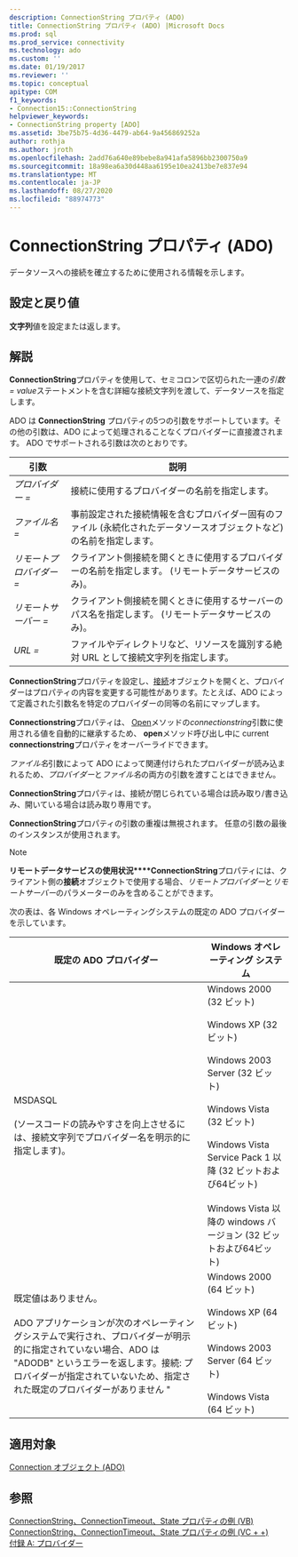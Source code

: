```yaml
---
description: ConnectionString プロパティ (ADO)
title: ConnectionString プロパティ (ADO) |Microsoft Docs
ms.prod: sql
ms.prod_service: connectivity
ms.technology: ado
ms.custom: ''
ms.date: 01/19/2017
ms.reviewer: ''
ms.topic: conceptual
apitype: COM
f1_keywords:
- Connection15::ConnectionString
helpviewer_keywords:
- ConnectionString property [ADO]
ms.assetid: 3be75b75-4d36-4479-ab64-9a456869252a
author: rothja
ms.author: jroth
ms.openlocfilehash: 2add76a640e89bebe8a941afa5896bb2300750a9
ms.sourcegitcommit: 18a98ea6a30d448aa6195e10ea2413be7e837e94
ms.translationtype: MT
ms.contentlocale: ja-JP
ms.lasthandoff: 08/27/2020
ms.locfileid: "88974773"
---
```

# <a name="connectionstring-property-ado"></a>ConnectionString プロパティ (ADO)
データソースへの接続を確立するために使用される情報を示します。  
  
## <a name="settings-and-return-values"></a>設定と戻り値  
 **文字列**値を設定または返します。  
  
## <a name="remarks"></a>解説  
 **ConnectionString**プロパティを使用して、セミコロンで区切られた一連の*引数* *= value*ステートメントを含む詳細な接続文字列を渡して、データソースを指定します。  
  
 ADO は **ConnectionString** プロパティの5つの引数をサポートしています。その他の引数は、ADO によって処理されることなくプロバイダーに直接渡されます。 ADO でサポートされる引数は次のとおりです。  
  
|引数|説明|  
|--------------|-----------------|  
|*プロバイダー =*|接続に使用するプロバイダーの名前を指定します。|  
|*ファイル名 =*|事前設定された接続情報を含むプロバイダー固有のファイル (永続化されたデータソースオブジェクトなど) の名前を指定します。|  
|*リモートプロバイダー =*|クライアント側接続を開くときに使用するプロバイダーの名前を指定します。 (リモートデータサービスのみ)。|  
|*リモートサーバー =*|クライアント側接続を開くときに使用するサーバーのパス名を指定します。 (リモートデータサービスのみ)。|  
|*URL =*|ファイルやディレクトリなど、リソースを識別する絶対 URL として接続文字列を指定します。|  
  
 **ConnectionString**プロパティを設定し、[接続](./connection-object-ado.md)オブジェクトを開くと、プロバイダーはプロパティの内容を変更する可能性があります。たとえば、ADO によって定義された引数名を特定のプロバイダーの同等の名前にマップします。  
  
 **Connectionstring**プロパティは、 [Open](./open-method-ado-connection.md)メソッドの*connectionstring*引数に使用される値を自動的に継承するため、 **open**メソッド呼び出し中に current **connectionstring**プロパティをオーバーライドできます。  
  
 *ファイル名*引数によって ADO によって関連付けられたプロバイダーが読み込まれるため、*プロバイダー*と*ファイル名*の両方の引数を渡すことはできません。  
  
 **ConnectionString**プロパティは、接続が閉じられている場合は読み取り/書き込み、開いている場合は読み取り専用です。  
  
 **ConnectionString**プロパティの引数の重複は無視されます。 任意の引数の最後のインスタンスが使用されます。  
  
> [!NOTE]
>  **リモートデータサービスの使用状況****ConnectionString**プロパティには、クライアント側の**接続**オブジェクトで使用する場合、*リモートプロバイダー*と*リモートサーバー*のパラメーターのみを含めることができます。  
  
 次の表は、各 Windows オペレーティングシステムの既定の ADO プロバイダーを示しています。  
  
|既定の ADO プロバイダー|Windows オペレーティング システム|  
|--------------------------|------------------------------|  
|MSDASQL<br /><br /> (ソースコードの読みやすさを向上させるには、接続文字列でプロバイダー名を明示的に指定します)。|Windows 2000 (32 ビット)<br /><br /> Windows XP (32 ビット)<br /><br /> Windows 2003 Server (32 ビット)<br /><br /> Windows Vista (32 ビット)<br /><br /> Windows Vista Service Pack 1 以降 (32 ビットおよび64ビット)<br /><br /> Windows Vista 以降の windows バージョン (32 ビットおよび64ビット)|  
|既定値はありません。<br /><br /> ADO アプリケーションが次のオペレーティングシステムで実行され、プロバイダーが明示的に指定されていない場合、ADO は "ADODB" というエラーを返します。接続: プロバイダーが指定されていないため、指定された既定のプロバイダーがありません "|Windows 2000 (64 ビット)<br /><br /> Windows XP (64 ビット)<br /><br /> Windows 2003 Server (64 ビット)<br /><br /> Windows Vista (64 ビット)|  
  
## <a name="applies-to"></a>適用対象  
 [Connection オブジェクト (ADO)](./connection-object-ado.md)  
  
## <a name="see-also"></a>参照  
 [ConnectionString、ConnectionTimeout、State プロパティの例 (VB)](./connectionstring-connectiontimeout-and-state-properties-example-vb.md)   
 [ConnectionString、ConnectionTimeout、State プロパティの例 (VC + +)](./connectionstring-connectiontimeout-and-state-properties-example-vc.md)   
 [付録 A: プロバイダー](../../guide/appendixes/appendix-a-providers.md)